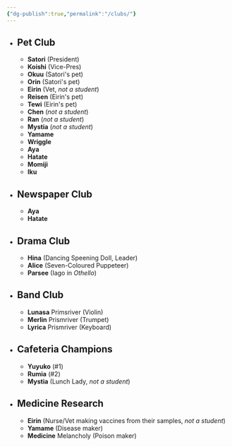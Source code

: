 ```yaml
---
{"dg-publish":true,"permalink":"/clubs/"}
---
```


- ## Pet Club
	- **Satori** (President)
	- **Koishi** (Vice-Pres)
	- **Okuu** (Satori's pet)
	- **Orin** (Satori's pet)
	- **Eirin** (Vet, *not a student*)
	- **Reisen** (Eirin's pet)
	- **Tewi** (Eirin's pet)
	- **Chen** (*not a student*)
	- **Ran** (*not a student*)
	- **Mystia** (*not a student*)
	- **Yamame**
	- **Wriggle**
	- **Aya**
	- **Hatate**
	- **Momiji**
	- **Iku**

- ## Newspaper Club
	- **Aya**
	- **Hatate**

- ## Drama Club
	- **Hina** (Dancing Speening Doll, Leader)
	- **Alice** (Seven-Coloured Puppeteer)
	- **Parsee** (Iago in *Othello*)

- ## Band Club
	- **Lunasa** Primsriver (Violin)
	- **Merlin** Prismriver (Trumpet)
	- **Lyrica** Prismriver (Keyboard)

- ## Cafeteria Champions
	- **Yuyuko** (#1)
	- **Rumia** (#2)
	- **Mystia** (Lunch Lady, *not a student*)

- ## Medicine Research
	- **Eirin** (Nurse/Vet making vaccines from their samples, *not a student*)
	- **Yamame** (Disease maker)
	- **Medicine** Melancholy (Poison maker)